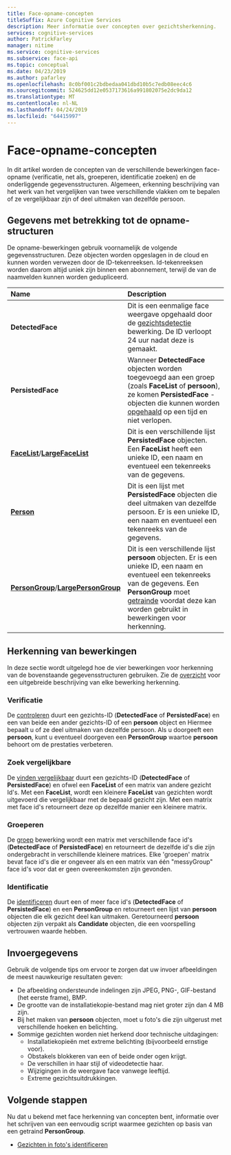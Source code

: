 ```yaml
---
title: Face-opname-concepten
titleSuffix: Azure Cognitive Services
description: Meer informatie over concepten over gezichtsherkenning.
services: cognitive-services
author: PatrickFarley
manager: nitime
ms.service: cognitive-services
ms.subservice: face-api
ms.topic: conceptual
ms.date: 04/23/2019
ms.author: pafarley
ms.openlocfilehash: 8c0bf001c2bdbedaa041dbd10b5c7edb08eec4c6
ms.sourcegitcommit: 524625dd12e0537173616a991802075e2dc9da12
ms.translationtype: MT
ms.contentlocale: nl-NL
ms.lasthandoff: 04/24/2019
ms.locfileid: "64415997"
---
```

# <a name="face-recognition-concepts"></a>Face-opname-concepten

In dit artikel worden de concepten van de verschillende bewerkingen face-opname (verificatie, net als, groeperen, identificatie zoeken) en de onderliggende gegevensstructuren. Algemeen, erkenning beschrijving van het werk van het vergelijken van twee verschillende vlakken om te bepalen of ze vergelijkbaar zijn of deel uitmaken van dezelfde persoon.

## <a name="recognition-related-data-structures"></a>Gegevens met betrekking tot de opname-structuren

De opname-bewerkingen gebruik voornamelijk de volgende gegevensstructuren. Deze objecten worden opgeslagen in de cloud en kunnen worden verwezen door de ID-tekenreeksen. Id-tekenreeksen worden daarom altijd uniek zijn binnen een abonnement, terwijl de van de naamvelden kunnen worden gedupliceerd.

|Name|Description|
|:--|:--|
|**DetectedFace**| Dit is een eenmalige face weergave opgehaald door de [gezichtsdetectie](../Face-API-How-to-Topics/HowtoDetectFacesinImage.md) bewerking. De ID verloopt 24 uur nadat deze is gemaakt.|
|**PersistedFace**| Wanneer **DetectedFace** objecten worden toegevoegd aan een groep (zoals **FaceList** of **persoon**), ze komen **PersistedFace** -objecten die kunnen worden [opgehaald](https://westus.dev.cognitive.microsoft.com/docs/services/563879b61984550e40cbbe8d/operations/563879b61984550f3039524c) op een tijd en niet verlopen.|
|**[FaceList](https://westus.dev.cognitive.microsoft.com/docs/services/563879b61984550e40cbbe8d/operations/563879b61984550f3039524b)**/**[LargeFaceList](https://westus.dev.cognitive.microsoft.com/docs/services/563879b61984550e40cbbe8d/operations/5a157b68d2de3616c086f2cc)**| Dit is een verschillende lijst **PersistedFace** objecten. Een **FaceList** heeft een unieke ID, een naam en eventueel een tekenreeks van de gegevens.|
|**[Person](https://westus.dev.cognitive.microsoft.com/docs/services/563879b61984550e40cbbe8d/operations/563879b61984550f3039523c)**| Dit is een lijst met **PersistedFace** objecten die deel uitmaken van dezelfde persoon. Er is een unieke ID, een naam en eventueel een tekenreeks van de gegevens.|
|**[PersonGroup](https://westus.dev.cognitive.microsoft.com/docs/services/563879b61984550e40cbbe8d/operations/563879b61984550f30395244)**/**[LargePersonGroup](https://westus.dev.cognitive.microsoft.com/docs/services/563879b61984550e40cbbe8d/operations/599acdee6ac60f11b48b5a9d)**| Dit is een verschillende lijst **persoon** objecten. Er is een unieke ID, een naam en eventueel een tekenreeks van de gegevens. Een **PersonGroup** moet [getrainde](https://westus.dev.cognitive.microsoft.com/docs/services/563879b61984550e40cbbe8d/operations/563879b61984550f30395249) voordat deze kan worden gebruikt in bewerkingen voor herkenning.|

## <a name="recognition-operations"></a>Herkenning van bewerkingen

In deze sectie wordt uitgelegd hoe de vier bewerkingen voor herkenning van de bovenstaande gegevensstructuren gebruiken. Zie de [overzicht](../Overview.md) voor een uitgebreide beschrijving van elke bewerking herkenning.

### <a name="verification"></a>Verificatie

De [controleren](https://westus.dev.cognitive.microsoft.com/docs/services/563879b61984550e40cbbe8d/operations/563879b61984550f3039523a) duurt een gezichts-ID (**DetectedFace** of **PersistedFace**) en een van beide een ander gezichts-ID of een **persoon** object en Hiermee bepaalt u of ze deel uitmaken van dezelfde persoon. Als u doorgeeft een **persoon**, kunt u eventueel doorgeven een **PersonGroup** waartoe **persoon** behoort om de prestaties verbeteren.

### <a name="find-similar"></a>Zoek vergelijkbare

De [vinden vergelijkbaar](https://westus.dev.cognitive.microsoft.com/docs/services/563879b61984550e40cbbe8d/operations/563879b61984550f30395237) duurt een gezichts-ID (**DetectedFace** of **PersistedFace**) en ofwel een **FaceList** of een matrix van andere gezicht Id's. Met een **FaceList**, wordt een kleinere **FaceList** van gezichten wordt uitgevoerd die vergelijkbaar met de bepaald gezicht zijn. Met een matrix met face id's retourneert deze op dezelfde manier een kleinere matrix.

### <a name="grouping"></a>Groeperen

De [groep](https://westus.dev.cognitive.microsoft.com/docs/services/563879b61984550e40cbbe8d/operations/563879b61984550f30395238) bewerking wordt een matrix met verschillende face id's (**DetectedFace** of **PersistedFace**) en retourneert de dezelfde id's die zijn ondergebracht in verschillende kleinere matrices. Elke 'groepen' matrix bevat face id's die er ongeveer als en een matrix van één "messyGroup" face id's voor dat er geen overeenkomsten zijn gevonden.

### <a name="identification"></a>Identificatie

De [identificeren](https://westus.dev.cognitive.microsoft.com/docs/services/563879b61984550e40cbbe8d/operations/563879b61984550f30395239) duurt een of meer face id's (**DetectedFace** of **PersistedFace**) en een **PersonGroup** en retourneert een lijst van **persoon** objecten die elk gezicht deel kan uitmaken. Geretourneerd **persoon** objecten zijn verpakt als **Candidate** objecten, die een voorspelling vertrouwen waarde hebben.

## <a name="input-data"></a>Invoergegevens

Gebruik de volgende tips om ervoor te zorgen dat uw invoer afbeeldingen de meest nauwkeurige resultaten geven:

* De afbeelding ondersteunde indelingen zijn JPEG, PNG-, GIF-bestand (het eerste frame), BMP.
* De grootte van de installatiekopie-bestand mag niet groter zijn dan 4 MB zijn.
* Bij het maken van **persoon** objecten, moet u foto's die zijn uitgerust met verschillende hoeken en belichting.
* Sommige gezichten worden niet herkend door technische uitdagingen:
  * Installatiekopieën met extreme belichting (bijvoorbeeld ernstige voor).
  * Obstakels blokkeren van een of beide onder ogen krijgt.
  * De verschillen in haar stijl of videodetectie haar.
  * Wijzigingen in de weergave face vanwege leeftijd.
  * Extreme gezichtsuitdrukkingen.

## <a name="next-steps"></a>Volgende stappen

Nu dat u bekend met face herkenning van concepten bent, informatie over het schrijven van een eenvoudig script waarmee gezichten op basis van een getraind **PersonGroup**.

* [Gezichten in foto's identificeren](../Face-API-How-to-Topics/HowtoIdentifyFacesinImage.md)
